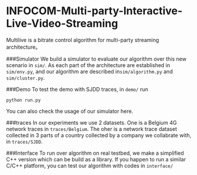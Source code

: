 # INFOCOM-Multi-party-Interactive-Live-Video-Streaming
Multilive is a bitrate control algorithm for multi-party streaming architecture。

###Simulator
We build a simulator to evaluate our algorithm over this new scenario in `sim/`. As each part of the architecture are established in `sim/env.py`, and our algorithm are described in`sim/algorithm.py` and `sim/cluster.py`.

###Demo
To test the demo with SJDD traces, in `demo/` run
```
python run.py
``` 

You can also check the usage of our simulator here.

###traces
In our experiments we use 2 datasets. One is a Belgium 4G network traces in `traces/Belgium`. The oher is a network trace dataset collected in 3 parts of a country collected by a company we collabrate with, in `traces/SJDD`.

###Interface
To run over algorithm on real testbed, we make a simplified C++ version which can be build as a library. If you happen to run a similar C/C++ platform, you can test our algorithm with codes in `interface/`